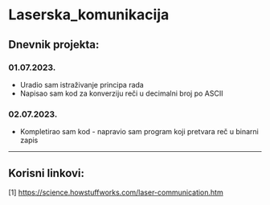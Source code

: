 # Laserska_komunikacija

## Dnevnik projekta:

### 01.07.2023. 
- Uradio sam istraživanje principa rada
- Napisao sam kod za konverziju reči u decimalni broj po ASCII

### 02.07.2023.
- Kompletirao sam kod - napravio sam program koji pretvara reč u binarni zapis
------------------------------------------------------------------
## Korisni linkovi:

[1] https://science.howstuffworks.com/laser-communication.htm
